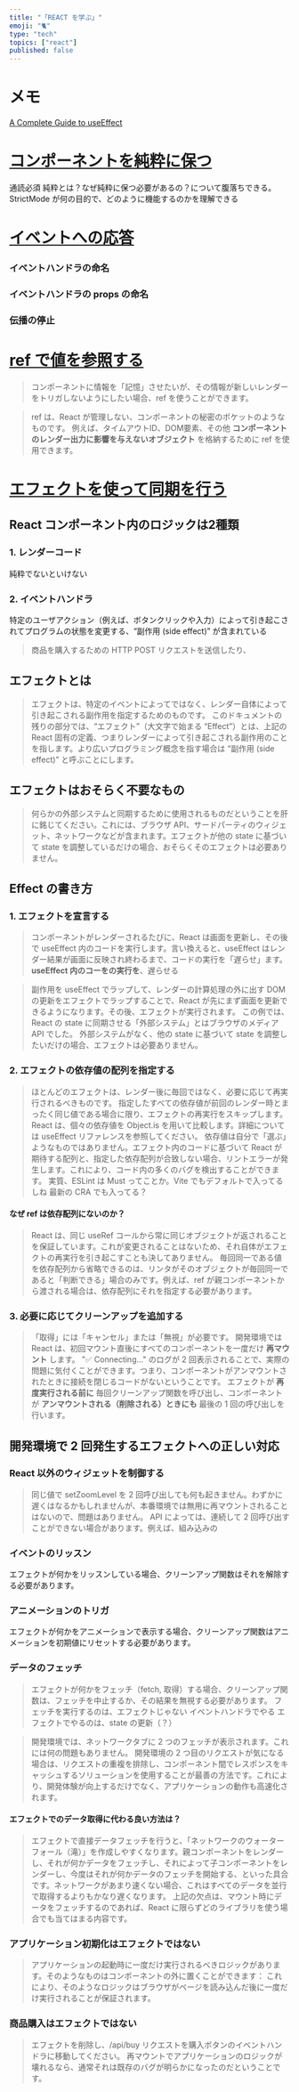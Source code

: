```yaml
---
title: "「REACT を学ぶ」"
emoji: "🐈"
type: "tech"
topics: ["react"]
published: false
---
```


# メモ
[A Complete Guide to useEffect](https://overreacted.io/a-complete-guide-to-useeffect/)

# [コンポーネントを純粋に保つ](https://ja.react.dev/learn/keeping-components-pure)
通読必須
純粋とは？なぜ純粋に保つ必要があるの？について腹落ちできる。
StrictMode が何の目的で、どのように機能するのかを理解できる

# [イベントへの応答](https://ja.react.dev/learn/responding-to-events)
### イベントハンドラの命名
### イベントハンドラの props の命名
### 伝播の停止

# [ref で値を参照する](https://ja.react.dev/learn/referencing-values-with-refs)
> コンポーネントに情報を「記憶」させたいが、その情報が新しいレンダーをトリガしないようにしたい場合、ref を使うことができます。

> ref は、React が管理しない、コンポーネントの秘密のポケットのようなものです。
例えば、タイムアウトID、DOM要素、その他 **コンポーネントのレンダー出力に影響を与えないオブジェクト** を格納するために ref を使用できます。

# [エフェクトを使って同期を行う](https://ja.react.dev/learn/synchronizing-with-effects)
## React コンポーネント内のロジックは2種類
### 1. レンダーコード
純粋でないといけない

### 2. イベントハンドラ
特定のユーザアクション（例えば、ボタンクリックや入力）によって引き起こされてプログラムの状態を変更する、“副作用 (side effect)” が含まれている
> 商品を購入するための HTTP POST リクエストを送信したり、

## エフェクトとは
> エフェクトは、特定のイベントによってではなく、レンダー自体によって引き起こされる副作用を指定するためのものです。
> このドキュメントの残りの部分では、“エフェクト”（大文字で始まる “Effect”）とは、上記の React 固有の定義、つまりレンダーによって引き起こされる副作用のことを指します。より広いプログラミング概念を指す場合は “副作用 (side effect)” と呼ぶことにします。

## エフェクトはおそらく不要なもの
> 何らかの外部システムと同期するために使用されるものだということを肝に銘じてください。これには、ブラウザ API、サードパーティのウィジェット、ネットワークなどが含まれます。エフェクトが他の state に基づいて state を調整しているだけの場合、おそらくそのエフェクトは必要ありません。

## Effect の書き方
### 1. エフェクトを宣言する
> コンポーネントがレンダーされるたびに、React は画面を更新し、その後で useEffect 内のコードを実行します。言い換えると、useEffect はレンダー結果が画面に反映され終わるまで、コードの実行を「遅らせ」ます。
**useEffect 内のコーをの実行を**、遅らせる

> 副作用を useEffect でラップして、レンダーの計算処理の外に出す
> DOM の更新をエフェクトでラップすることで、React が先にまず画面を更新できるようになります。その後、エフェクトが実行されます。
> この例では、React の state に同期させる「外部システム」とはブラウザのメディア API でした。
> 外部システムがなく、他の state に基づいて state を調整したいだけの場合、エフェクトは必要ありません。

### 2. エフェクトの依存値の配列を指定する
> ほとんどのエフェクトは、レンダー後に毎回ではなく、必要に応じて再実行されるべきものです。
> 指定したすべての依存値が前回のレンダー時とまったく同じ値である場合に限り、エフェクトの再実行をスキップします。React は、個々の依存値を Object.is を用いて比較します。詳細については useEffect リファレンスを参照してください。
> 依存値は自分で「選ぶ」ようなものではありません。エフェクト内のコードに基づいて React が期待する配列と、指定した依存配列が合致しない場合、リントエラーが発生します。これにより、コード内の多くのバグを検出することができます。
実質、ESLint は Must ってことか。Vite でもデフォルトで入ってるしね 最新の CRA でも入ってる？

#### なぜ ref は依存配列にないのか？
> React は、同じ useRef コールから常に同じオブジェクトが返されることを保証しています。これが変更されることはないため、それ自体がエフェクトの再実行を引き起こすことも決してありません。
> 毎回同一である値を依存配列から省略できるのは、リンタがそのオブジェクトが毎回同一であると「判断できる」場合のみです。例えば、ref が親コンポーネントから渡される場合は、依存配列にそれを指定する必要があります。

### 3. 必要に応じてクリーンアップを追加する
> 「取得」には「キャンセル」または「無視」が必要です。
> 開発環境では React は、初回マウント直後にすべてのコンポーネントを一度だけ **再マウント** します。
> "✅ Connecting..." のログが 2 回表示されることで、実際の問題に気付くことができます。つまり、コンポーネントがアンマウントされたときに接続を閉じるコードがないということです。
> エフェクトが **再度実行される前に** 毎回クリーンアップ関数を呼び出し、コンポーネントが **アンマウントされる（削除される）ときにも** 最後の 1 回の呼び出しを行います。

## 開発環境で 2 回発生するエフェクトへの正しい対応
### React 以外のウィジェットを制御する
> 同じ値で setZoomLevel を 2 回呼び出しても何も起きません。わずかに遅くはなるかもしれませんが、本番環境では無用に再マウントされることはないので、問題はありません。
> API によっては、連続して 2 回呼び出すことができない場合があります。例えば、組み込みの <dialog> 要素の showModal メソッドは、2 回呼び出すと例外が発生します。クリーンアップ関数を実装し、ダイアログを閉じるようにしてください

### イベントのリッスン
エフェクトが何かをリッスンしている場合、クリーンアップ関数はそれを解除する必要があります。

### アニメーションのトリガ
エフェクトが何かをアニメーションで表示する場合、クリーンアップ関数はアニメーションを初期値にリセットする必要があります。

### データのフェッチ
> エフェクトが何かをフェッチ（fetch, 取得）する場合、クリーンアップ関数は、フェッチを中止するか、その結果を無視する必要があります。
フェッチを実行するのは、エフェクトじゃない
イベントハンドラでやる
エフェクトでやるのは、state の更新（？）

> 開発環境では、ネットワークタブに 2 つのフェッチが表示されます。これには何の問題もありません。
> 開発環境の 2 つ目のリクエストが気になる場合は、リクエストの重複を排除し、コンポーネント間でレスポンスをキャッシュするソリューションを使用することが最善の方法です。これにより、開発体験が向上するだけでなく、アプリケーションの動作も高速化されます。

#### エフェクトでのデータ取得に代わる良い方法は？
> エフェクトで直接データフェッチを行うと、「ネットワークのウォーターフォール（滝）」を作成しやすくなります。親コンポーネントをレンダーし、それが何かデータをフェッチし、それによって子コンポーネントをレンダーし、今度はそれが何かデータのフェッチを開始する、といった具合です。ネットワークがあまり速くない場合、これはすべてのデータを並行で取得するよりもかなり遅くなります。
> 上記の欠点は、マウント時にデータをフェッチするのであれば、React に限らずどのライブラリを使う場合でも当てはまる内容です。

### アプリケーション初期化はエフェクトではない
> アプリケーションの起動時に一度だけ実行されるべきロジックがあります。そのようなものはコンポーネントの外に置くことができます：
> これにより、そのようなロジックはブラウザがページを読み込んだ後に一度だけ実行されることが保証されます。

### 商品購入はエフェクトではない
> エフェクトを削除し、/api/buy リクエストを購入ボタンのイベントハンドラに移動してください。
> 再マウントでアプリケーションのロジックが壊れるなら、通常それは既存のバグが明らかになったのだということです。
